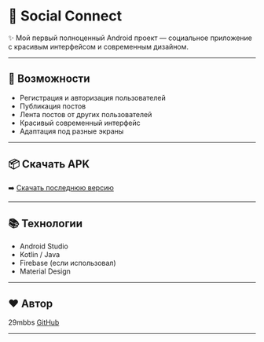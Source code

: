 # 📱 Social Connect

✨ Мой первый полноценный Android проект — социальное приложение с красивым интерфейсом и современным дизайном.

---
## 🚀 Возможности
- Регистрация и авторизация пользователей
- Публикация постов
- Лента постов от других пользователей
- Красивый современный интерфейс
- Адаптация под разные экраны

---

## 📦 Скачать APK

➡️ [Скачать последнюю версию](https://github.com/29mbbs/SocialApp/releases/latest)

---

## 📚 Технологии
- Android Studio
- Kotlin / Java
- Firebase (если использовал)
- Material Design

---

## ❤️ Автор  
29mbbs
[GitHub](https://github.com/29mbbs)

---
